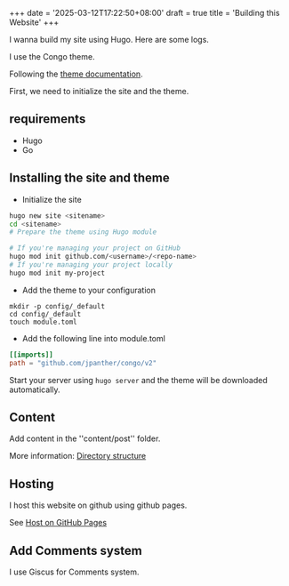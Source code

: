 +++
date = '2025-03-12T17:22:50+08:00'
draft = true
title = 'Building this Website'
+++


I wanna build my site using Hugo. Here are some logs.

I use the Congo theme.

Following the [theme documentation](https://jpanther.github.io/congo/docs/).


First, we need to initialize the site and the theme.

## requirements
- Hugo
- Go

## Installing the site and theme

- Initialize the site
```sh
hugo new site <sitename>
cd <sitename>
# Prepare the theme using Hugo module

# If you're managing your project on GitHub
hugo mod init github.com/<username>/<repo-name>
# If you're managing your project locally
hugo mod init my-project
```

- Add the theme to your configuration
```
mkdir -p config/_default
cd config/_default
touch module.toml
```
- Add the following line into module.toml

```toml
[[imports]]
path = "github.com/jpanther/congo/v2"
```
Start your server using ``hugo server`` and the theme will be downloaded automatically.

## Content

Add content in the ''content/post'' folder.

More information: [Directory structure](https://gohugo.io/getting-started/directory-structure/)

## Hosting

I host this website on github using github pages.

See [Host on GitHub Pages](https://gohugo.io/host-and-deploy/host-on-github-pages/)



## Add Comments system

I use Giscus for Comments system.
